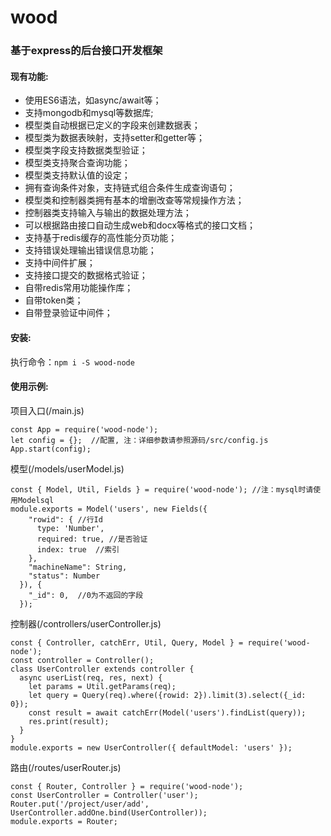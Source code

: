 # wood
### 基于express的后台接口开发框架

#### 现有功能:

- 使用ES6语法，如async/await等；
- 支持mongodb和mysql等数据库;
- 模型类自动根据已定义的字段来创建数据表；
- 模型类为数据表映射，支持setter和getter等；
- 模型类字段支持数据类型验证；
- 模型类支持聚合查询功能；
- 模型类支持默认值的设定；
- 拥有查询条件对象，支持链式组合条件生成查询语句；
- 模型类和控制器类拥有基本的增删改查等常规操作方法；
- 控制器类支持输入与输出的数据处理方法；
- 可以根据路由接口自动生成web和docx等格式的接口文档；
- 支持基于redis缓存的高性能分页功能；
- 支持错误处理输出错误信息功能；
- 支持中间件扩展；
- 支持接口提交的数据格式验证；
- 自带redis常用功能操作库；
- 自带token类；
- 自带登录验证中间件；

#### 安装:
执行命令：`npm i -S wood-node`

#### 使用示例:
项目入口(/main.js)

    const App = require('wood-node');
    let config = {};  //配置, 注：详细参数请参照源码/src/config.js
    App.start(config);
    
模型(/models/userModel.js)

    const { Model, Util, Fields } = require('wood-node'); //注：mysql时请使用Modelsql
    module.exports = Model('users', new Fields({
        "rowid": { //行Id
          type: 'Number',
          required: true, //是否验证
          index: true  //索引
        },
        "machineName": String,
        "status": Number
      }), {
        "_id": 0,  //0为不返回的字段
      });
    
控制器(/controllers/userController.js)

    const { Controller, catchErr, Util, Query, Model } = require('wood-node');
    const controller = Controller();
    class UserController extends controller {
      async userList(req, res, next) {
        let params = Util.getParams(req);
        let query = Query(req).where({rowid: 2}).limit(3).select({_id: 0});
        const result = await catchErr(Model('users').findList(query));
        res.print(result);
      }
    }
    module.exports = new UserController({ defaultModel: 'users' });
    
路由(/routes/userRouter.js)

    const { Router, Controller } = require('wood-node');
    const UserController = Controller('user');
    Router.put('/project/user/add', UserController.addOne.bind(UserController));
    module.exports = Router;
